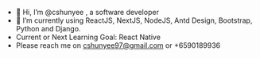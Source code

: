 - 👋 Hi, I’m @cshunyee , a software developer
- 🌱 I’m currently using ReactJS, NextJS, NodeJS, Antd Design, Bootstrap, Python and Django.
- Current or Next Learning Goal: React Native
- Please reach me on cshunyee97@gmail.com or +6590189936

<!---
cshunyee/cshunyee is a ✨ special ✨ repository because its `README.md` (this file) appears on your GitHub profile.
You can click the Preview link to take a look at your changes.
--->

